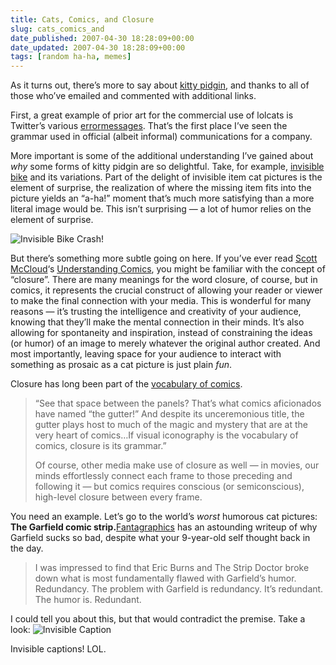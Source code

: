 ```yaml
---
title: Cats, Comics, and Closure
slug: cats_comics_and
date_published: 2007-04-30 18:28:09+00:00
date_updated: 2007-04-30 18:28:09+00:00
tags: [random ha-ha, memes]
---
```

As it turns out, there’s more to say about [kitty pidgin](/2007/04/23/cats_can_has_gr), and thanks to all of those who’ve emailed and commented with additional links.

First, a great example of prior art for the commercial use of lolcats is Twitter’s various [error](http://twitter.com/404)[messages](http://static.twitter.com/system/maintenance/index.html). That’s the first place I’ve seen the grammar used in official (albeit informal) communications for a company.

More important is some of the additional understanding I’ve gained about *why* some forms of kitty pidgin are so delightful. Take, for example, [invisible bike](http://www.flickr.com/search/?q=invisible+bike&amp;s=int) and its variations. Part of the delight of invisible item cat pictures is the element of surprise, the realization of where the missing item fits into the picture yields an “a-ha!” moment that’s much more satisfying than a more literal image would be. This isn’t surprising — a lot of humor relies on the element of surprise.

![Invisible Bike Crash!](/images/invisble_bike_crash.jpg)

But there’s something more subtle going on here. If you’ve ever read [Scott McCloud](http://www.scottmccloud.com/)‘s [Understanding Comics](http://www.amazon.com/exec/obidos/ASIN/006097625X/2020-20), you might be familiar with the concept of “closure”. There are many meanings for the word closure, of course, but in comics, it represents the crucial construct of allowing your reader or viewer to make the final connection with your media. This is wonderful for many reasons — it’s trusting the intelligence and creativity of your audience, knowing that they’ll make the mental connection in their minds. It’s also allowing for spontaneity and inspiration, instead of constraining the ideas (or humor) of an image to merely whatever the original author created. And most importantly, leaving space for your audience to interact with something as prosaic as a cat picture is just plain *fun*.

Closure has long been part of the [vocabulary of comics](http://en.wikibooks.org/wiki/Transwiki:Understanding_Comics#Chapter_2:_The_Vocabulary_of_Comics).

> “See that space between the panels? That’s what comics aficionados have named “the gutter!” And despite its unceremonious title, the gutter plays host to much of the magic and mystery that are at the very heart of comics…If visual iconography is the vocabulary of comics, closure is its grammar.”
> 
> Of course, other media make use of closure as well — in movies, our minds effortlessly connect each frame to those preceding and following it — but comics requires conscious (or semiconscious), high-level closure between every frame.

You need an example. Let’s go to the world’s *worst* humorous cat pictures: **The Garfield comic strip.**[Fantagraphics](http://www.fantagraphics.com/blog/archive/2007_04_01_fantagraphics_archive.html#8595754682122528410) has an astounding writeup of why Garfield sucks so bad, despite what your 9-year-old self thought back in the day.

> I was impressed to find that Eric Burns and The Strip Doctor broke down what is most fundamentally flawed with Garfield’s humor. Redundancy. The problem with Garfield is redundancy. It’s redundant. The humor is. Redundant.

I could tell you about this, but that would contradict the premise. Take a look:
![Invisible Caption](/images/invisible-caption.png)

Invisible captions! LOL.
